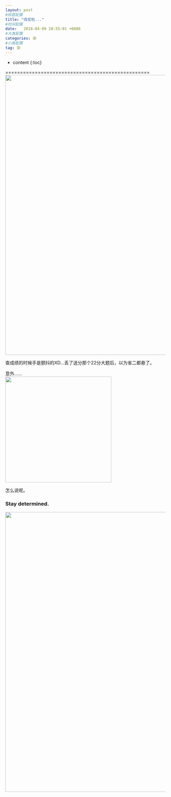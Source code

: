 ```yaml
---
layout: post
#标题配置
title: "得奖啦..."
#时间配置
date:   2018-04-09 20:55:01 +0800
#大类配置
categories: 杂
#小类配置
tag: 杂
---
```


* content
{:toc}
 


=================================================  
<img src="{{  'http://oyku9aqxp.bkt.clouddn.com/reward.png'| prepend: site.baseurl }}"  width="880" />

查成绩的时候手是颤抖的XD...丢了送分那个22分大题后，以为省二都悬了。  

意外......   
 <img src="{{  'http://oyku9aqxp.bkt.clouddn.com/IMG_7027.JPG'| prepend: site.baseurl }}"  width="333" /> 

怎么说呢。  
### Stay determined.   
<img src="{{ 'http://oyku9aqxp.bkt.clouddn.com/determined.png' | prepend: site.baseurl }}"  width="880" />